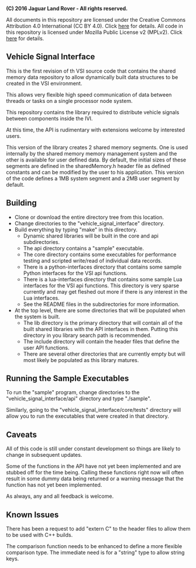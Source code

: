 **(C) 2016 Jaguar Land Rover - All rights reserved.**

All documents in this repository are licensed under the Creative
Commons Attribution 4.0 International (CC BY 4.0). Click
[here](https://creativecommons.org/licenses/by/4.0/) for details.
All code in this repository is licensed under Mozilla Public License
v2 (MPLv2). Click [here](https://www.mozilla.org/en-US/MPL/2.0/) for
details.

## Vehicle Signal Interface
This is the first revision of th VSI source code that contains the shared
memory data repository to allow dynamically built data structures to be
created in the VSI environment.

This allows very flexible high speed communication of data between threads or
tasks on a single processor node system.

This repository contains the library required to distribute vehicle signals
between components inside the IVI.

At this time, the API is rudimentary with extensions welcome by interested
users.

This version of the library creates 2 shared memory segments.  One is used
internally by the shared memory memory management system and the other is
available for user defined data.  By default, the initial sizes of these
segments are defined in the sharedMemory.h header file as defined constants
and can be modified by the user to his application.  This version of the code
defines a 1MB system segment and a 2MB user segment by default.

## Building

* Clone or download the entire directory tree from this location.
* Change directories to the "vehicle_signal_interface" directory.
* Build everything by typing "make" in this directory.
    * Dynamic shared libraries will be built in the core and api subdirectories.
    * The api directory contains a "sample" executable.
    * The core directory contains some executables for performance testing and
      scripted write/read of individual data records.
    * There is a python-interfaces directory that contains some sample Python
      interfaces for the VSI api functions.
    * There is a lua-interfaces directory that contains some sample Lua
      interfaces for the VSI api functions.  This directory is very sparse
      currently and may get fleshed out more if there is any interest in the
      Lua interfaces.
    * See the README files in the subdirectories for more information.
* At the top level, there are some directories that will be populated when the
  system is built.
    * The lib directory is the primary directory that will contain all of the
      built shared libraries with the API interfaces in them.  Putting this
      directory in you library search path is recommended.
    * The include directory will contain the header files that define the user
      API functions.
    * There are several other directories that are currently empty but will
      most likely be populated as this library matures.

## Running the Sample Executables

To run the "sample" program, change directories to the
"vehicle_signal_interface/api" directory and type "./sample".

Similarly, going to the "vehicle_signal_interface/core/tests" directory will allow
you to run the executables that were created in that directory.

## Caveats

All of this code is still under constant development so things are likely to
change in subsequent updates.

Some of the functions in the API have not yet been implemented and are stubbed
off for the time being.  Calling these functions right now will often result
in some dummy data being returned or a warning message that the function has
not yet been implemented.

As always, any and all feedback is welcome.

## Known Issues

There has been a request to add "extern C" to the header files to allow them
to be used with C++ builds.

The comparison function needs to be enhanced to define a more flexible
comparison type.  The immediate need is for a "string" type to allow string
keys.
